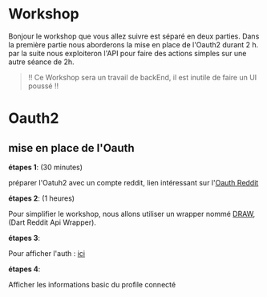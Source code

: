 # Workshop

Bonjour le workshop que vous allez suivre est séparé en deux parties.
Dans la première partie nous aborderons la mise en place de l'Oauth2 durant 2 h.
par la suite nous exploiteron l'API pour faire des actions simples sur une autre séance de 2h.

> !! Ce Workshop sera un travail de backEnd, il est inutile de faire un UI poussé !!

# Oauth2
## mise en place de l'Oauth
 
 __étapes 1__: (30 minutes)
 
préparer l'Oatuh2 avec un compte reddit,
lien intéressant sur l'[Oauth Reddit](https://github.com/reddit-archive/reddit/wiki/OAuth2)

 __étapes 2__: (1 heures)

Pour simplifier le workshop, nous allons utiliser un wrapper nommé [DRAW](https://pub.dev/packages/draw#-installing-tab-), (Dart Reddit Api Wrapper).

 __étapes 3__:
 
 Pour afficher l'auth : [ici](https://pub.dev/packages/flutter_web_auth)

 __étapes 4__:

Afficher les informations basic du profile connecté
